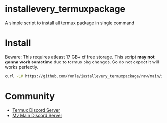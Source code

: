 # installevery_termuxpackage
A simple script to install all termux package in single command

# Install
Beware: This requires atleast 17 GB+ of free storage. This script **__may not gonna work sometime__** due to termux pkg changes. So do not expect it will works perfectly.
```bash
curl -L# https://github.com/Yonle/installevery_termuxpackage/raw/main/installAllPkg.sh | sh
```

# Community
- [Termux Discord Server](https://discord.gg/HXpF69X)
- [My Main Discord Server](https://discord.gg/9S3ZCDR)

